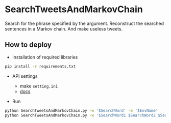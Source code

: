 # SearchTweetsAndMarkovChain
Search for the phrase specified by the argument.
Reconstruct the searched sentences in a Markov chain.
And make useless tweets.

## How to deploy
- Installation of required libraries

```bash
pip install -r requirements.txt
```

- API settings
  - make `setting.ini`
  - [docs](https://docs.python.org/ja/3/library/configparser.html)

- Run

```bash
python SearchTweetsAndMarkovChain.py -w '$SearchWord' -e '$EnvName'
python SearchTweetsAndMarkovChain.py -w '$SearchWord1 $SearchWord2 $SearchWord3' -e '$EnvName'
```
